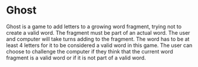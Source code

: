 # Ghost
Ghost is a game to add letters to a growing word fragment, trying not to create a valid word. The fragment must be part of an actual word. The user and computer will take turns adding to the fragment. The word has to be at least 4 letters for it to be considered a valid word in this game. The user can choose to challenge the computer if they think that the current word fragment is a valid word or if it is not part of a valid word. 
